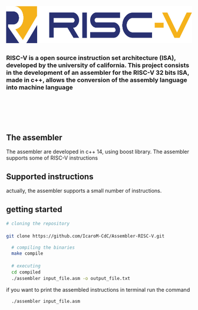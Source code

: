 <h1 align=center>
<img height="100em" src="https://github.com/IcaroM-CdC/Assembler-RISC-V/blob/stable/imgs/riscv.png" />
</h1>


### RISC-V is a open source instruction set architecture (ISA), developed by the university of california. This project consists in the development of an assembler for the RISC-V 32 bits ISA, made in c++, allows the conversion of the assembly language into machine language

<br>
<br>
<br>
<br>

## The assembler
The assembler are developed in c++ 14, using boost library. The assembler supports some of RISC-V instructions

## Supported instructions

actually, the assembler supports a small number of instructions.

## getting started

``` bash
# cloning the repository

git clone https://github.com/IcaroM-CdC/Assembler-RISC-V.git
```

``` bash
  # compiling the binaries
  make compile

  # executing
  cd compiled
  ./assembler input_file.asm -o output_file.txt
```
if you want to print the assembled instructions in terminal run the command

``` bash
  ./assembler input_file.asm
```


